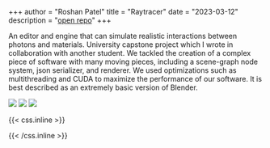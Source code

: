 +++
author = "Roshan Patel"
title = "Raytracer"
date = "2023-03-12"
description = "[open repo](https://github.com/Kakapio/opengl-pathtracer)"
+++

An editor and engine that can simulate realistic interactions between photons and materials. <!--more-->University capstone project which I wrote in collaboration with another student. We tackled the creation of a complex piece of software with many moving pieces, including a scene-graph node system, json serializer, and renderer. We used optimizations such as multithreading and CUDA to maximize the performance of our software. It is best described as an extremely basic version of Blender.

![](https://www.roshanpatel.dev/img/sceneview.png)
![](https://www.roshanpatel.dev/img/yellow.png)
![](https://www.roshanpatel.dev/img/reflections.png)

{{< css.inline >}}
<style>
.canon { background: white; width: 100%; height: auto; }
</style>
{{< /css.inline >}}